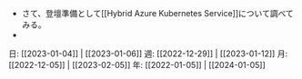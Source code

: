 - さて、登壇準備として[[Hybrid Azure Kubernetes Service]]について調べてみる。
- 

日: [[2023-01-04]] | [[2023-01-06]]
週: [[2022-12-29]] | [[2023-01-12]]
月: [[2022-12-05]] | [[2023-02-05]]
年: [[2022-01-05]] | [[2024-01-05]]
